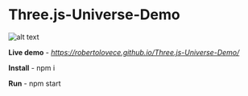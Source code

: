 # Three.js-Universe-Demo
![alt text](https://user-images.githubusercontent.com/48356710/130368571-7ba4db6e-33fe-408d-974b-524e6205b3e5.png)

__Live demo__ - _https://robertolovece.github.io/Three.js-Universe-Demo/_

__Install__ - npm i

__Run__ - npm start
